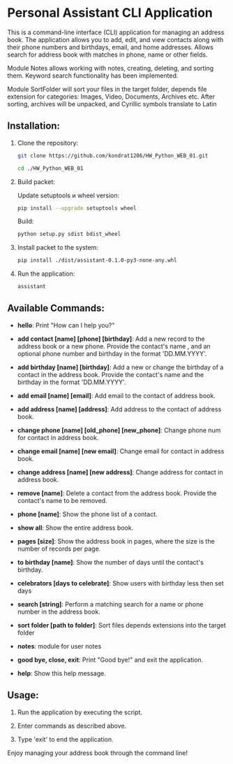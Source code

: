 # Personal Assistant CLI Application

This is a command-line interface (CLI) application for managing an address book. The application allows you to add, edit, and view contacts along with their phone numbers and birthdays, email, and home addresses. Allows search for address book with matches in phone, name or other fields.

Module Notes allows working with notes, creating, deleting, and sorting them. Keyword search functionality has been implemented.

Module SortFolder will sort your files in the target folder, depends file extension for categories: Images, Video, Documents, Archives etc. After sorting, archives will be unpacked, and Cyrillic symbols translate to Latin

## Installation:

1. Clone the repository:

   ```bash
   git clone https://github.com/kondrat1206/HW_Python_WEB_01.git
   ```

   ```bash
   cd ./HW_Python_WEB_01
   ```

2. Build packet:

   Update setuptools и wheel version:

   ```bash
   pip install --upgrade setuptools wheel
   ```

   Build:

   ```bash
   python setup.py sdist bdist_wheel
   ```

3. Install packet to the system:

   ```bash
   pip install ./dist/assistant-0.1.0-py3-none-any.whl
   ```

4. Run the application:

   ```bash
   assistant
   ```

## Available Commands:

- **hello**: Print "How can I help you?"

- **add contact [name] [phone] [birthday]**: Add a new record to the address book or a new phone. Provide the contact's name , and an optional phone number and birthday in the format 'DD.MM.YYYY'.

- **add birthday [name] [birthday]**: Add a new or change the birthday of a contact in the address book. Provide the contact's name and the birthday in the format 'DD.MM.YYYY'.

- **add email [name] [email]**: Add email to the contact of address book.

- **add address [name] [address]**: Add address to the contact of address book.

- **change phone [name] [old_phone] [new_phone]**: Change phone num for contact in address book.

- **change email [name] [new email]**: Change email for contact in address book.

- **change address [name] [new address]**: Change address for contact in address book.

- **remove [name]**: Delete a contact from the address book. Provide the contact's name to be removed.

- **phone [name]**: Show the phone list of a contact.

- **show all**: Show the entire address book.

- **pages [size]**: Show the address book in pages, where the size is the number of records per page.

- **to birthday [name]**: Show the number of days until the contact's birthday.

- **celebrators [days to celebrate]**: Show users with birthday less then set days

- **search [string]**: Perform a matching search for a name or phone number in the address book.

- **sort folder [path to folder]**: Sort files depends extensions into the target folder

- **notes**: module for user notes

- **good bye, close, exit**: Print "Good bye!" and exit the application.

- **help**: Show this help message.

## Usage:

1. Run the application by executing the script.

2. Enter commands as described above.

3. Type 'exit' to end the application.

Enjoy managing your address book through the command line!
